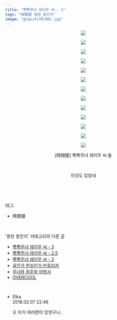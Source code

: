 ```yaml
---
title: "뽁뽁무녀 레이무 씨 - 2"
tags: "時間屋 동방_동인지"
image: "ghap/4170/001.jpg"
---
```

<div class="article">
<p style="text-align: center; clear: none; float: none;"><img src="{{ site.nasurl }}/ghap/4170/001.jpg"/></p>
<p style="text-align: center; clear: none; float: none;"><img src="{{ site.nasurl }}/ghap/4170/002.jpg"/></p>
<p style="text-align: center; clear: none; float: none;"><img src="{{ site.nasurl }}/ghap/4170/003.jpg"/></p>
<p style="text-align: center; clear: none; float: none;"><img src="{{ site.nasurl }}/ghap/4170/004.jpg"/></p>
<p style="text-align: center; clear: none; float: none;"><img src="{{ site.nasurl }}/ghap/4170/005.jpg"/></p>
<p style="text-align: center; clear: none; float: none;"><img src="{{ site.nasurl }}/ghap/4170/006.jpg"/></p>
<p style="text-align: center; clear: none; float: none;"><img src="{{ site.nasurl }}/ghap/4170/007.jpg"/></p>
<p style="text-align: center; clear: none; float: none;"><img src="{{ site.nasurl }}/ghap/4170/008.jpg"/></p>
<p style="text-align: center; clear: none; float: none;"><img src="{{ site.nasurl }}/ghap/4170/009.jpg"/></p>
<p style="text-align: center; clear: none; float: none;"><img src="{{ site.nasurl }}/ghap/4170/010.jpg"/></p>
<p style="text-align: center; clear: none; float: none;"><img src="{{ site.nasurl }}/ghap/4170/011.jpg"/></p>
<p style="text-align: center; clear: none; float: none;"><img src="{{ site.nasurl }}/ghap/4170/012.jpg"/></p>
<p style="text-align: center; clear: none; float: none;"><img src="{{ site.nasurl }}/ghap/4170/013.jpg"/></p>
<p style="text-align: center; clear: none; float: none;">[時間屋] 뽁뽁무녀 레이무 씨 둘</p>
<p style="text-align: center; clear: none; float: none;"><br/></p>
<p style="text-align: center; clear: none; float: none;">이것도 있었네</p>
<p><br/></p>
</div><br/>
<div class="tagTrail">
<p>태그: </p>
<ul>
<li>時間屋</li>
</ul>
</div><br/>
<div class="another">
<p>'동방 동인지' 카테고리의 다른 글</p>
<ul>
<li><a href="/2018-02-07-ghap_4172">뽁뽁무녀 레이무 씨 - 3</a></li>
<li><a href="/2018-02-07-ghap_4171">뽁뽁무녀 레이무 씨 - 2.5</a></li>
<li><a href="/2018-02-07-ghap_4170">뽁뽁무녀 레이무 씨 - 2</a></li>
<li><a href="/2018-02-07-ghap_4169">꿈인가 현실인가 만쥬리카</a></li>
<li><a href="/2018-02-06-ghap_4166">무녀와 점주와 마법사</a></li>
<li><a href="/2018-02-06-ghap_4163">OVERCOOL</a></li>
</ul>
</div><br/>
<div class="cb_module cb_fluid">
<div class="cb_wrt cb_profile">
<div class="comment">
<ul>
<li class="cb_thumb_off" id="comment15194706">
<div class="cb_comment_area">
<div class="cb_info_area">
<div class="cb_section">
<span class="cb_nick_name">Elka</span>
</div>
<div class="cb_section">
<span class="cb_date">2018.02.07 22:48 </span>
</div>
</div>
<div class="cb_dsc_comment">
<p class="cb_dsc">
											오 이거 여러편이 있엇구나..
										</p>
</div>
</div></li>
</ul>
</div>
</div><!-- commentList close -->
</div><br/>
